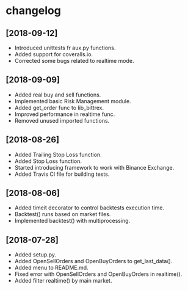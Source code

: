 # changelog

## [2018-09-12]

* Introduced unittests fr aux.py functions.
* Added support for coveralls.io.
* Corrected some bugs related to realtime mode.

## [2018-09-09]

* Added real buy and sell functions.
* Implemented basic Risk Management module.
* Added get_order func to lib_bittrex.
* Improved performance in realtime func.
* Removed unused imported functions.

## [2018-08-26]

* Added Trailing Stop Loss function.
* Added Stop Loss function.
* Started introducing framework to work with Binance Exchange.
* Added Travis CI file for building tests.

## [2018-08-06]

* Added timeit decorator to control backtests execution time.
* Backtest() runs based on market files.
* Implemented backtest() with multiprocessing.

## [2018-07-28]

* Added setup.py.
* Added OpenSellOrders and OpenBuyOrders to get_last_data().
* Added menu to README.md.
* Fixed error with OpenSellOrders and OpenBuyOrders in realtime().
* Added filter realtime() by main market.